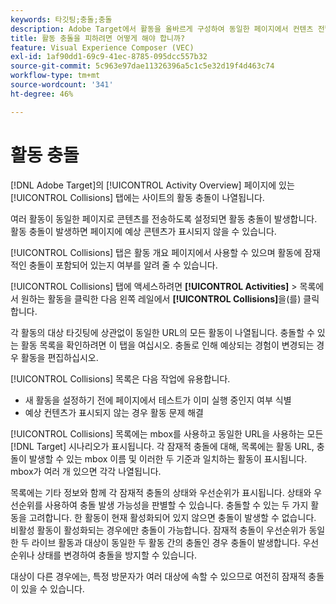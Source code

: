 ```yaml
---
keywords: 타깃팅;충돌;충돌
description: Adobe Target에서 활동을 올바르게 구성하여 동일한 페이지에서 컨텐츠 전달 충돌을 방지할 수 있습니다.
title: 활동 충돌을 피하려면 어떻게 해야 합니까?
feature: Visual Experience Composer (VEC)
exl-id: 1af90dd1-69c9-41ec-8785-095dcc557b32
source-git-commit: 5c963e97dae11326396a5c1c5e32d19f4d463c74
workflow-type: tm+mt
source-wordcount: '341'
ht-degree: 46%

---
```


# 활동 충돌

[!DNL Adobe Target]의 [!UICONTROL Activity Overview] 페이지에 있는 [!UICONTROL Collisions] 탭에는 사이트의 활동 충돌이 나열됩니다.

여러 활동이 동일한 페이지로 콘텐츠를 전송하도록 설정되면 활동 충돌이 발생합니다. 활동 충돌이 발생하면 페이지에 예상 콘텐츠가 표시되지 않을 수 있습니다.

[!UICONTROL Collisions] 탭은 활동 개요 페이지에서 사용할 수 있으며 활동에 잠재적인 충돌이 포함되어 있는지 여부를 알려 줄 수 있습니다.

[!UICONTROL Collisions] 탭에 액세스하려면 **[!UICONTROL Activities]** > 목록에서 원하는 활동을 클릭한 다음 왼쪽 레일에서 **[!UICONTROL Collisions]**&#x200B;을(를) 클릭합니다.

각 활동의 대상 타깃팅에 상관없이 동일한 URL의 모든 활동이 나열됩니다. 충돌할 수 있는 활동 목록을 확인하려면 이 탭을 여십시오. 충돌로 인해 예상되는 경험이 변경되는 경우 활동을 편집하십시오.

[!UICONTROL Collisions] 목록은 다음 작업에 유용합니다.

* 새 활동을 설정하기 전에 페이지에서 테스트가 이미 실행 중인지 여부 식별
* 예상 컨텐츠가 표시되지 않는 경우 활동 문제 해결

[!UICONTROL Collisions] 목록에는 mbox를 사용하고 동일한 URL을 사용하는 모든 [!DNL Target] 시나리오가 표시됩니다. 각 잠재적 충돌에 대해, 목록에는 활동 URL, 충돌이 발생할 수 있는 mbox 이름 및 이러한 두 기준과 일치하는 활동이 표시됩니다. mbox가 여러 개 있으면 각각 나열됩니다.

목록에는 기타 정보와 함께 각 잠재적 충돌의 상태와 우선순위가 표시됩니다. 상태와 우선순위를 사용하여 충돌 발생 가능성을 판별할 수 있습니다. 충돌할 수 있는 두 가지 활동을 고려합니다. 한 활동이 현재 활성화되어 있지 않으면 충돌이 발생할 수 없습니다. 비활성 활동이 활성화되는 경우에만 충돌이 가능합니다. 잠재적 충돌이 우선순위가 동일한 두 라이브 활동과 대상이 동일한 두 활동 간의 충돌인 경우 충돌이 발생합니다. 우선순위나 상태를 변경하여 충돌을 방지할 수 있습니다.

대상이 다른 경우에는, 특정 방문자가 여러 대상에 속할 수 있으므로 여전히 잠재적 충돌이 있을 수 있습니다.
